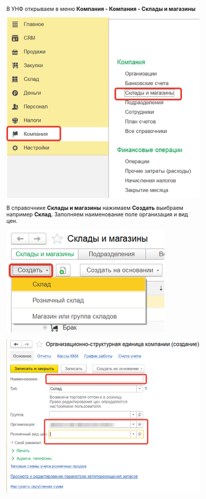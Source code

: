  В УНФ открываем в меню **Компания - Компания - Склады и магазины**
 
![](https://github.com/Hi-ITKKT/1C-UNF3/blob/9282d0e5d96270123e507d44e4039c45b2d87e80/%D0%9A%D0%B0%D1%80%D1%82%D0%B8%D0%BD%D0%BA%D0%B8/14.png)

В справочнике **Склады и магазины** нажимаем **Создать** выибраем например **Склад**. Заполняем наименование поле организация и вид цен.

![](https://github.com/Hi-ITKKT/1C-UNF3/blob/5229c38757b140e524d9dcf3aaaf2a19e7ac951c/%D0%9A%D0%B0%D1%80%D1%82%D0%B8%D0%BD%D0%BA%D0%B8/15.png)

![](https://github.com/Hi-ITKKT/1C-UNF3/blob/4ed36c693a4929a43dc8f799a6e88214953b6246/%D0%9A%D0%B0%D1%80%D1%82%D0%B8%D0%BD%D0%BA%D0%B8/16.png)

